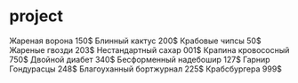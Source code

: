 # project
Жареная ворона 150$
Блинный кактус 200$
Крабовые чипсы 50$
Жареные гвозди 203$
Нестандартный сахар 001$
Крапина кровососный 750$
Двойной диабет 340$
Бесформенный надебошир 127$
Гарнир Гондурасцы 248$
Благоуханный бортжурнал 225$
Крабсбургера 999$
